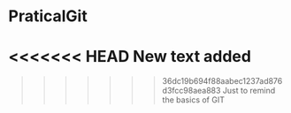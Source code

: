 # PraticalGit
<<<<<<< HEAD
New text added
=======

>>>>>>> 36dc19b694f88aabec1237ad876d3fcc98aea883
Just to remind the basics of GIT
